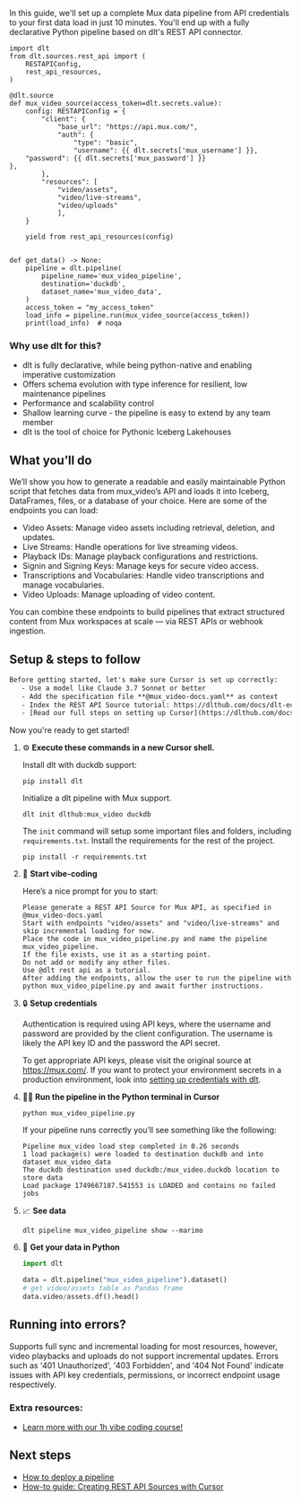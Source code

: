In this guide, we'll set up a complete Mux data pipeline from API credentials to your first data load in just 10 minutes. You'll end up with a fully declarative Python pipeline based on dlt's REST API connector.

```python-outcome
import dlt
from dlt.sources.rest_api import (
    RESTAPIConfig,
    rest_api_resources,
)

@dlt.source
def mux_video_source(access_token=dlt.secrets.value):
    config: RESTAPIConfig = {
        "client": {
            "base_url": "https://api.mux.com/",
            "auth": {
                "type": "basic",
                "username": {{ dlt.secrets['mux_username'] }},
    "password": {{ dlt.secrets['mux_password'] }}
},
        },
        "resources": [
            "video/assets",
            "video/live-streams",
            "video/uploads"
            ],
    }

    yield from rest_api_resources(config)


def get_data() -> None:
    pipeline = dlt.pipeline(
        pipeline_name='mux_video_pipeline',
        destination='duckdb',
        dataset_name='mux_video_data', 
    )
    access_token = "my_access_token"
    load_info = pipeline.run(mux_video_source(access_token))
    print(load_info)  # noqa
```

### Why use dlt for this?

- dlt is fully declarative, while being python-native and enabling imperative customization
- Offers schema evolution with type inference for resilient, low maintenance pipelines
- Performance and scalability control
- Shallow learning curve - the pipeline is easy to extend by any team member
- dlt is the tool of choice for Pythonic Iceberg Lakehouses

## What you’ll do

We’ll show you how to generate a readable and easily maintainable Python script that fetches data from mux_video’s API and loads it into Iceberg, DataFrames, files, or a database of your choice. Here are some of the endpoints you can load:

- Video Assets: Manage video assets including retrieval, deletion, and updates.
- Live Streams: Handle operations for live streaming videos.
- Playback IDs: Manage playback configurations and restrictions.
- Signin and Signing Keys: Manage keys for secure video access.
- Transcriptions and Vocabularies: Handle video transcriptions and manage vocabularies.
- Video Uploads: Manage uploading of video content.

You can combine these endpoints to build pipelines that extract structured content from Mux workspaces at scale — via REST APIs or webhook ingestion.

## Setup & steps to follow

```default
Before getting started, let's make sure Cursor is set up correctly:
   - Use a model like Claude 3.7 Sonnet or better
   - Add the specification file **@mux_video-docs.yaml** as context
   - Index the REST API Source tutorial: https://dlthub.com/docs/dlt-ecosystem/verified-sources/rest_api/ and add it to context as **@dlt rest api**
   - [Read our full steps on setting up Cursor](https://dlthub.com/docs/dlt-ecosystem/llm-tooling/cursor-restapi#23-configuring-cursor-with-documentation)
```

Now you're ready to get started! 

1. ⚙️ **Execute these commands in a new Cursor shell.**
    
    Install dlt with duckdb support:
    ```shell
    pip install dlt
    ```

    Initialize a dlt pipeline with Mux support.
    ```shell
    dlt init dlthub:mux_video duckdb
    ```

    The `init` command will setup some important files and folders, including `requirements.txt`. Install the requirements for the rest of the project.
    ```shell
    pip install -r requirements.txt
    ```
    
2. 🤠 **Start vibe-coding**
    
    Here’s a nice prompt for you to start: 
    
    ```prompt
    Please generate a REST API Source for Mux API, as specified in @mux_video-docs.yaml 
    Start with endpoints "video/assets" and "video/live-streams" and skip incremental loading for now. 
    Place the code in mux_video_pipeline.py and name the pipeline mux_video_pipeline. 
    If the file exists, use it as a starting point. 
    Do not add or modify any other files. 
    Use @dlt rest api as a tutorial. 
    After adding the endpoints, allow the user to run the pipeline with python mux_video_pipeline.py and await further instructions.
    ```

    
3. 🔒 **Setup credentials** 
    
    Authentication is required using API keys, where the username and password are provided by the client configuration. The username is likely the API key ID and the password the API secret.
    
    To get appropriate API keys, please visit the original source at https://mux.com/.
    If you want to protect your environment secrets in a production environment, look into [setting up credentials with dlt](https://dlthub.com/docs/walkthroughs/add_credentials).
    
4. 🏃‍♀️ **Run the pipeline in the Python terminal in Cursor**
    
    ```shell
    python mux_video_pipeline.py
    ```
    
    If your pipeline runs correctly you’ll see something like the following:
    
    ```shell
    Pipeline mux_video load step completed in 0.26 seconds
    1 load package(s) were loaded to destination duckdb and into dataset mux_video_data
    The duckdb destination used duckdb:/mux_video.duckdb location to store data
    Load package 1749667187.541553 is LOADED and contains no failed jobs
    ```
    
5. 📈 **See data**
    
    ```shell
    dlt pipeline mux_video_pipeline show --marimo
    ```
    
6. 🐍 **Get your data in Python**
    
    ```python
    import dlt

   data = dlt.pipeline("mux_video_pipeline").dataset()
   # get video/assets table as Pandas frame
   data.video/assets.df().head()
    ```

## Running into errors?

Supports full sync and incremental loading for most resources, however, video playbacks and uploads do not support incremental updates. Errors such as '401 Unauthorized', '403 Forbidden', and '404 Not Found' indicate issues with API key credentials, permissions, or incorrect endpoint usage respectively.

### Extra resources:

- [Learn more with our 1h vibe coding course!](https://www.youtube.com/watch?v=GGid70rnJuM)

## Next steps

- [How to deploy a pipeline](https://dlthub.com/docs/walkthroughs/deploy-a-pipeline)
- [How-to guide: Creating REST API Sources with Cursor](https://dlthub.com/docs/dlt-ecosystem/llm-tooling/cursor-restapi)